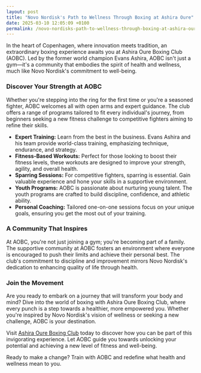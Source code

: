 ```yaml
---
layout: post
title: "Novo Nordisk's Path to Wellness Through Boxing at Ashira Oure"
date: 2025-03-10 12:05:09 +0100
permalink: /novo-nordisks-path-to-wellness-through-boxing-at-ashira-oure/
---
```



In the heart of Copenhagen, where innovation meets tradition, an extraordinary boxing experience awaits you at Ashira Oure Boxing Club (AOBC). Led by the former world champion Evans Ashira, AOBC isn't just a gym—it's a community that embodies the spirit of health and wellness, much like Novo Nordisk's commitment to well-being.

### Discover Your Strength at AOBC

Whether you're stepping into the ring for the first time or you're a seasoned fighter, AOBC welcomes all with open arms and expert guidance. The club offers a range of programs tailored to fit every individual's journey, from beginners seeking a new fitness challenge to competitive fighters aiming to refine their skills.

- **Expert Training:** Learn from the best in the business. Evans Ashira and his team provide world-class training, emphasizing technique, endurance, and strategy.
- **Fitness-Based Workouts:** Perfect for those looking to boost their fitness levels, these workouts are designed to improve your strength, agility, and overall health.
- **Sparring Sessions:** For competitive fighters, sparring is essential. Gain valuable experience and hone your skills in a supportive environment.
- **Youth Programs:** AOBC is passionate about nurturing young talent. The youth programs are crafted to build discipline, confidence, and athletic ability.
- **Personal Coaching:** Tailored one-on-one sessions focus on your unique goals, ensuring you get the most out of your training.

### A Community That Inspires

At AOBC, you're not just joining a gym; you're becoming part of a family. The supportive community at AOBC fosters an environment where everyone is encouraged to push their limits and achieve their personal best. The club's commitment to discipline and improvement mirrors Novo Nordisk's dedication to enhancing quality of life through health.

### Join the Movement

Are you ready to embark on a journey that will transform your body and mind? Dive into the world of boxing with Ashira Oure Boxing Club, where every punch is a step towards a healthier, more empowered you. Whether you're inspired by Novo Nordisk's vision of wellness or seeking a new challenge, AOBC is your destination.

Visit [Ashira Oure Boxing Club](https://www.ashiraoure.com/) today to discover how you can be part of this invigorating experience. Let AOBC guide you towards unlocking your potential and achieving a new level of fitness and well-being.

Ready to make a change? Train with AOBC and redefine what health and wellness mean to you.